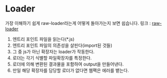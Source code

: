 # Loader

가장 이해하기 쉽게 raw-loader라는게 어떻게 돌아가는지 보면 쉽습니다.
링크 : [raw-loader](https://github.com/webpack-contrib/raw-loader/blob/master/src/index.js)

1. 엔트리 포인트 파일을 읽는다(*.js)
2. 엔트리 포인트 파일의 의존성을 살핀다(import된 것들)
3. 그 중 js가 아닌 확장자는 loader가 작동한다.
4. 로더는 각기 식별할 파일확장자를 특정한다.
5. 로더에 의해 변환된 결과물을 포함하여 output을 만들어낸다.
6. 만일 해당 확장자를 담당할 로더가 없다면 웹팩은 에러를 뱉는다.
